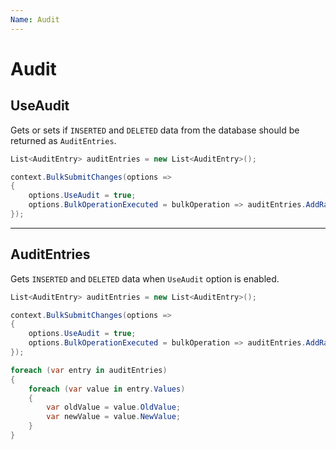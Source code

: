 ```yaml
---
Name: Audit
---
```


# Audit

## UseAudit
Gets or sets if `INSERTED` and `DELETED` data from the database should be returned as `AuditEntries`.


```csharp
List<AuditEntry> auditEntries = new List<AuditEntry>();

context.BulkSubmitChanges(options =>
{
	options.UseAudit = true;
	options.BulkOperationExecuted = bulkOperation => auditEntries.AddRange(bulkOperation.AuditEntries);
});

```

---

## AuditEntries
Gets `INSERTED` and `DELETED` data when `UseAudit` option is enabled.


```csharp
List<AuditEntry> auditEntries = new List<AuditEntry>();

context.BulkSubmitChanges(options =>
{
	options.UseAudit = true;
	options.BulkOperationExecuted = bulkOperation => auditEntries.AddRange(bulkOperation.AuditEntries);
});

foreach (var entry in auditEntries)
{
    foreach (var value in entry.Values)
    {
        var oldValue = value.OldValue;
        var newValue = value.NewValue;
    }
}
```
